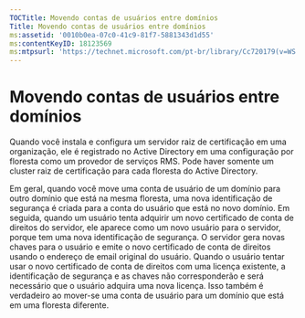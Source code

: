 ```yaml
---
TOCTitle: Movendo contas de usuários entre domínios
Title: Movendo contas de usuários entre domínios
ms:assetid: '0010b0ea-07c0-41c9-81f7-5881343d1d55'
ms:contentKeyID: 18123569
ms:mtpsurl: 'https://technet.microsoft.com/pt-br/library/Cc720179(v=WS.10)'
---
```


Movendo contas de usuários entre domínios
=========================================

Quando você instala e configura um servidor raiz de certificação em uma organização, ele é registrado no Active Directory em uma configuração por floresta como um provedor de serviços RMS. Pode haver somente um cluster raiz de certificação para cada floresta do Active Directory.

Em geral, quando você move uma conta de usuário de um domínio para outro domínio que está na mesma floresta, uma nova identificação de segurança é criada para a conta do usuário que está no novo domínio. Em seguida, quando um usuário tenta adquirir um novo certificado de conta de direitos do servidor, ele aparece como um novo usuário para o servidor, porque tem uma nova identificação de segurança. O servidor gera novas chaves para o usuário e emite o novo certificado de conta de direitos usando o endereço de email original do usuário. Quando o usuário tentar usar o novo certificado de conta de direitos com uma licença existente, a identificação de segurança e as chaves não corresponderão e será necessário que o usuário adquira uma nova licença. Isso também é verdadeiro ao mover-se uma conta de usuário para um domínio que está em uma floresta diferente.
